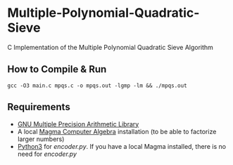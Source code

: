 # Multiple-Polynomial-Quadratic-Sieve
C Implementation of the Multiple Polynomial Quadratic Sieve Algorithm

## How to Compile & Run

```
gcc -O3 main.c mpqs.c -o mpqs.out -lgmp -lm && ./mpqs.out
```

## Requirements
- [GNU Multiple Precision Arithmetic Library](https://gmplib.org)
- A local [Magma Computer Algebra](http://magma.maths.usyd.edu.au/magma/) installation (to be able to factorize larger numbers) 
- [Python3](https://www.python.org/downloads/) for _encoder.py_. If you have a local Magma installed, there is no need for _encoder.py_
